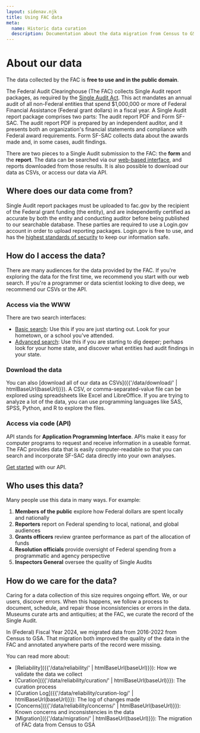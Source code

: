 ```yaml
---
layout: sidenav.njk
title: Using FAC data
meta:
  name: Historic data curation
  description: Documentation about the data migration from Census to GSA.
---
```


# About our data

The data collected by the FAC is **free to use and in the public domain**.

The Federal Audit Clearinghouse (The FAC) collects Single Audit report packages, as required by the [Single Audit Act](https://www.congress.gov/bill/98th-congress/senate-bill/1510). This act mandates an annual audit of all non-Federal entities that spend $1,000,000 or more of Federal Financial Assistance (Federal grant dollars) in a fiscal year. A Single Audit report package comprises two parts: The audit report PDF and Form SF-SAC. The audit report PDF is prepared by an independent auditor, and it presents both an organization's financial statements and compliance with Federal award requirements. Form SF-SAC collects data about the awards made and, in some cases, audit findings.

There are two pieces to a Single Audit submission to the FAC: the **form** and the **report**. The data can be searched via our [web-based interface]({{glossary.sites.basic_search.url}}), and reports downloaded from those results. It is also possible to download our data as CSVs, or access our data via API.

## Where does our data come from?

Single Audit report packages must be uploaded to fac.gov by the recipient of the Federal grant funding (the entity), and are independently certified as accurate by both the entity and conducting auditor before being published to our searchable database. These parties are required to use a Login.gov account in order to upload reporting packages. Login.gov is free to use, and has the [highest standards of security](https://login.gov/policy/) to keep our information safe.

## How do I access the data?

There are many audiences for the data provided by the FAC. If you're exploring the data for the first time, we recommend you start with our web search. If you're a programmer or data scientist looking to dive deep, we recommend our CSVs or the API.

### Access via the WWW

There are two search interfaces:

* [Basic search]({{glossary.sites.basic_search.url}}): Use this if you are just starting out. Look for your hometown, or a school you've attended.
* [Advanced search]({{glossary.sites.advanced_search.url}}): Use this if you are starting to dig deeper; perhaps look for your home state, and discover what entities had audit findings in your state. 

### Download the data

You can also [download all of our data as CSVs]({{'/data/download/' | htmlBaseUrl(baseUrl)}}). A CSV, or comma-separated-value file can be explored using spreadsheets like Excel and LibreOffice. If you are trying to analyze a lot of the data, you can use programming languages like SAS, SPSS, Python, and R to explore the files.

### Access via code (API)

API stands for **Application Programming Interface**. APIs make it easy for computer programs to request and receive information in a useable format. The FAC provides data that is easily computer-readable so that you can search and incorporate SF-SAC data directly into your own analyses.

[Get started]({{glossary.sites.api.url}}) with our API.


## Who uses this data?

Many people use this data in many ways. For example: 

1. **Members of the public** explore how Federal dollars are spent locally and nationally
2. **Reporters** report on Federal spending to local, national, and global audiences
3. **Grants officers** review grantee performance as part of the allocation of funds
4. **Resolution officials** provide oversight of Federal spending from a programmatic and agency perspective
5. **Inspectors General** oversee the quality of Single Audits

   
## How do we care for the data?

Caring for a data collection of this size requires ongoing effort. We, or our users, discover errors. When this happens, we follow a process to document, schedule, and repair those inconsistencies or errors in the data. Museums curate arts and antiquities; at the FAC, we curate the record of the Single Audit.

In (Federal) Fiscal Year 2024, we migrated data from 2016-2022 from Census to GSA. That migration both improved the quality of the data in the FAC and annotated anywhere parts of the record were missing.

You can read more about:

* [Reliability]({{'/data/reliability/' | htmlBaseUrl(baseUrl)}}): How we validate the data we collect
* [Curation]({{'/data/reliability/curation/' | htmlBaseUrl(baseUrl)}}): The curation process
* [Curation Log]({{'/data/reliability/curation-log/' | htmlBaseUrl(baseUrl)}}): The log of changes made
* [Concerns]({{'/data/reliability/concerns/' | htmlBaseUrl(baseUrl)}}): Known concerns and inconsistencies in the data
* [Migration]({{'/data/migration/' | htmlBaseUrl(baseUrl)}}): The migration of FAC data from Census to GSA


